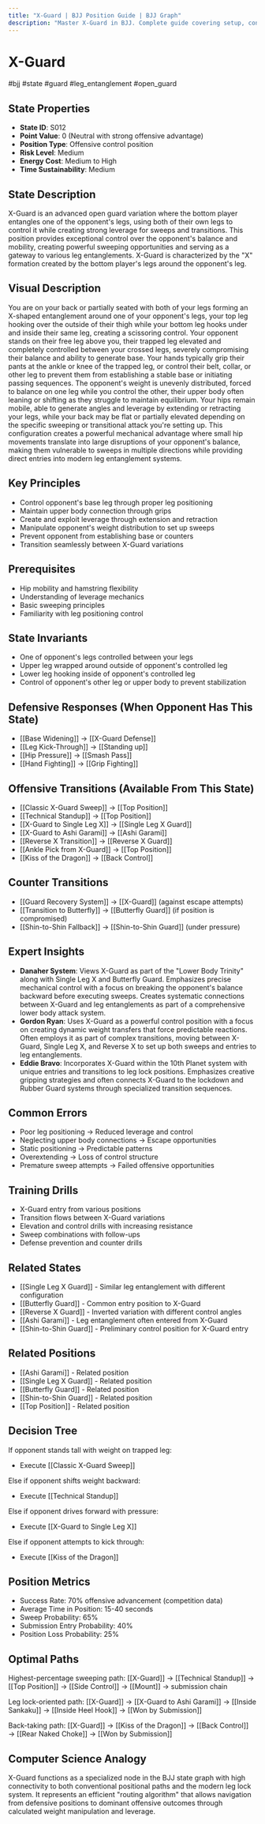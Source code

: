 ```yaml
---
title: "X-Guard | BJJ Position Guide | BJJ Graph"
description: "Master X-Guard in BJJ. Complete guide covering setup, control, escapes, and transitions. Success rate: 70%."
---
```




<!-- Schema Markup for SEO -->
<script type="application/ld+json">
{
  "@context": "https://schema.org",
  "@type": "HowTo",
  "name": "How to Use X-Guard in BJJ",
  "description": "Complete guide to executing techniques and transitions from X-Guard.",
  "step": [
    {
      "@type": "HowToStep",
      "name": "Execute Classic X-Guard Sweep",
      "text": "From this position, execute Classic X-Guard Sweep to transition to Top Position.",
      "position": 1
    },
    {
      "@type": "HowToStep",
      "name": "Execute Technical Standup",
      "text": "From this position, execute Technical Standup to transition to Top Position.",
      "position": 2
    },
    {
      "@type": "HowToStep",
      "name": "Execute X-Guard to Single Leg X",
      "text": "From this position, execute X-Guard to Single Leg X to transition to Single Leg X Guard.",
      "position": 3
    },
    {
      "@type": "HowToStep",
      "name": "Execute X-Guard to Ashi Garami",
      "text": "From this position, execute X-Guard to Ashi Garami to transition to Ashi Garami.",
      "position": 4
    },
    {
      "@type": "HowToStep",
      "name": "Execute Reverse X Transition",
      "text": "From this position, execute Reverse X Transition to transition to Reverse X Guard.",
      "position": 5
    },
    {
      "@type": "HowToStep",
      "name": "Execute Ankle Pick from X-Guard",
      "text": "From this position, execute Ankle Pick from X-Guard to transition to Top Position.",
      "position": 6
    }
  ],
  "tool": [
    "BJJ Gi or No-Gi attire",
    "Training partner",
    "Mat space"
  ],
  "totalTime": "PT5M"
}
</script>
<script type="application/ld+json">
{
  "@context": "https://schema.org",
  "@type": "BreadcrumbList",
  "itemListElement": [
    {
      "@type": "ListItem",
      "position": 1,
      "name": "Home",
      "item": "https://bjjgraph.com/"
    },
    {
      "@type": "ListItem",
      "position": 2,
      "name": "Positions",
      "item": "https://bjjgraph.com/positions/"
    },
    {
      "@type": "ListItem",
      "position": 3,
      "name": "X-Guard",
      "item": "https://bjjgraph.com/positions/x-guard"
    }
  ]
}
</script>



<script type="application/ld+json">
{
  "@context": "https://schema.org",
  "@type": "WebPage",
  "name": "X-Guard",
  "description": "Master X-Guard in BJJ. Complete guide covering setup, control, escapes, and transitions. Success rate: 70%.",
  "url": "https://bjjgraph.com/positions/x-guard",
  "isPartOf": {
    "@type": "WebSite",
    "name": "BJJ Graph",
    "url": "https://bjjgraph.com"
  }
}
</script>

# X-Guard
#bjj #state #guard #leg_entanglement #open_guard

## State Properties
- **State ID**: S012
- **Point Value**: 0 (Neutral with strong offensive advantage)
- **Position Type**: Offensive control position
- **Risk Level**: Medium
- **Energy Cost**: Medium to High
- **Time Sustainability**: Medium

## State Description
X-Guard is an advanced open guard variation where the bottom player entangles one of the opponent's legs, using both of their own legs to control it while creating strong leverage for sweeps and transitions. This position provides exceptional control over the opponent's balance and mobility, creating powerful sweeping opportunities and serving as a gateway to various leg entanglements. X-Guard is characterized by the "X" formation created by the bottom player's legs around the opponent's leg.

## Visual Description

You are on your back or partially seated with both of your legs forming an X-shaped entanglement around one of your opponent's legs, your top leg hooking over the outside of their thigh while your bottom leg hooks under and inside their same leg, creating a scissoring control. Your opponent stands on their free leg above you, their trapped leg elevated and completely controlled between your crossed legs, severely compromising their balance and ability to generate base. Your hands typically grip their pants at the ankle or knee of the trapped leg, or control their belt, collar, or other leg to prevent them from establishing a stable base or initiating passing sequences. The opponent's weight is unevenly distributed, forced to balance on one leg while you control the other, their upper body often leaning or shifting as they struggle to maintain equilibrium. Your hips remain mobile, able to generate angles and leverage by extending or retracting your legs, while your back may be flat or partially elevated depending on the specific sweeping or transitional attack you're setting up. This configuration creates a powerful mechanical advantage where small hip movements translate into large disruptions of your opponent's balance, making them vulnerable to sweeps in multiple directions while providing direct entries into modern leg entanglement systems.

## Key Principles
- Control opponent's base leg through proper leg positioning
- Maintain upper body connection through grips
- Create and exploit leverage through extension and retraction
- Manipulate opponent's weight distribution to set up sweeps
- Prevent opponent from establishing base or counters
- Transition seamlessly between X-Guard variations

## Prerequisites
- Hip mobility and hamstring flexibility
- Understanding of leverage mechanics
- Basic sweeping principles
- Familiarity with leg positioning control

## State Invariants
- One of opponent's legs controlled between your legs
- Upper leg wrapped around outside of opponent's controlled leg
- Lower leg hooking inside of opponent's controlled leg
- Control of opponent's other leg or upper body to prevent stabilization

## Defensive Responses (When Opponent Has This State)
- [[Base Widening]] → [[X-Guard Defense]]
- [[Leg Kick-Through]] → [[Standing up]]
- [[Hip Pressure]] → [[Smash Pass]]
- [[Hand Fighting]] → [[Grip Fighting]]

## Offensive Transitions (Available From This State)
- [[Classic X-Guard Sweep]] → [[Top Position]]
- [[Technical Standup]] → [[Top Position]]
- [[X-Guard to Single Leg X]] → [[Single Leg X Guard]]
- [[X-Guard to Ashi Garami]] → [[Ashi Garami]]
- [[Reverse X Transition]] → [[Reverse X Guard]]
- [[Ankle Pick from X-Guard]] → [[Top Position]]
- [[Kiss of the Dragon]] → [[Back Control]]

## Counter Transitions
- [[Guard Recovery System]] → [[X-Guard]] (against escape attempts)
- [[Transition to Butterfly]] → [[Butterfly Guard]] (if position is compromised)
- [[Shin-to-Shin Fallback]] → [[Shin-to-Shin Guard]] (under pressure)

## Expert Insights
- **Danaher System**: Views X-Guard as part of the "Lower Body Trinity" along with Single Leg X and Butterfly Guard. Emphasizes precise mechanical control with a focus on breaking the opponent's balance backward before executing sweeps. Creates systematic connections between X-Guard and leg entanglements as part of a comprehensive lower body attack system.
- **Gordon Ryan**: Uses X-Guard as a powerful control position with a focus on creating dynamic weight transfers that force predictable reactions. Often employs it as part of complex transitions, moving between X-Guard, Single Leg X, and Reverse X to set up both sweeps and entries to leg entanglements.
- **Eddie Bravo**: Incorporates X-Guard within the 10th Planet system with unique entries and transitions to leg lock positions. Emphasizes creative gripping strategies and often connects X-Guard to the lockdown and Rubber Guard systems through specialized transition sequences.

## Common Errors
- Poor leg positioning → Reduced leverage and control
- Neglecting upper body connections → Escape opportunities
- Static positioning → Predictable patterns
- Overextending → Loss of control structure
- Premature sweep attempts → Failed offensive opportunities

## Training Drills
- X-Guard entry from various positions
- Transition flows between X-Guard variations
- Elevation and control drills with increasing resistance
- Sweep combinations with follow-ups
- Defense prevention and counter drills

## Related States
- [[Single Leg X Guard]] - Similar leg entanglement with different configuration
- [[Butterfly Guard]] - Common entry position to X-Guard
- [[Reverse X Guard]] - Inverted variation with different control angles
- [[Ashi Garami]] - Leg entanglement often entered from X-Guard
- [[Shin-to-Shin Guard]] - Preliminary control position for X-Guard entry


## Related Positions

- [[Ashi Garami]] - Related position
- [[Single Leg X Guard]] - Related position
- [[Butterfly Guard]] - Related position
- [[Shin-to-Shin Guard]] - Related position
- [[Top Position]] - Related position

## Decision Tree
If opponent stands tall with weight on trapped leg:
- Execute [[Classic X-Guard Sweep]]

Else if opponent shifts weight backward:
- Execute [[Technical Standup]]

Else if opponent drives forward with pressure:
- Execute [[X-Guard to Single Leg X]]

Else if opponent attempts to kick through:
- Execute [[Kiss of the Dragon]]

## Position Metrics
- Success Rate: 70% offensive advancement (competition data)
- Average Time in Position: 15-40 seconds
- Sweep Probability: 65%
- Submission Entry Probability: 40%
- Position Loss Probability: 25%

## Optimal Paths
Highest-percentage sweeping path:
[[X-Guard]] → [[Technical Standup]] → [[Top Position]] → [[Side Control]] → [[Mount]] → submission chain

Leg lock-oriented path:
[[X-Guard]] → [[X-Guard to Ashi Garami]] → [[Inside Sankaku]] → [[Inside Heel Hook]] → [[Won by Submission]]

Back-taking path:
[[X-Guard]] → [[Kiss of the Dragon]] → [[Back Control]] → [[Rear Naked Choke]] → [[Won by Submission]]

## Computer Science Analogy
X-Guard functions as a specialized node in the BJJ state graph with high connectivity to both conventional positional paths and the modern leg lock system. It represents an efficient "routing algorithm" that allows navigation from defensive positions to dominant offensive outcomes through calculated weight manipulation and leverage.
